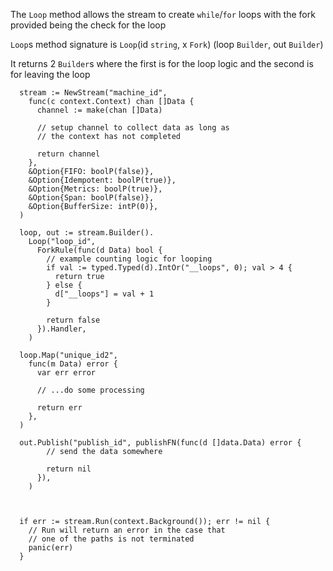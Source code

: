 The `Loop` method allows the stream to create `while`/`for` loops with the fork provided being the check for the loop

`Loop`s method signature is `Loop`(id `string`, x `Fork`) (loop `Builder`, out `Builder`)

It returns 2 `Builder`s where the first is for the loop logic and the second is for leaving the loop


```golang  
  stream := NewStream("machine_id", 
    func(c context.Context) chan []Data {
      channel := make(chan []Data)
    
      // setup channel to collect data as long as
      // the context has not completed
      
      return channel
    },
    &Option{FIFO: boolP(false)},
    &Option{Idempotent: boolP(true)},
    &Option{Metrics: boolP(true)},
    &Option{Span: boolP(false)},
    &Option{BufferSize: intP(0)},
  )

  loop, out := stream.Builder().
    Loop("loop_id", 
      ForkRule(func(d Data) bool {
        // example counting logic for looping
        if val := typed.Typed(d).IntOr("__loops", 0); val > 4 {
          return true
        } else {
          d["__loops"] = val + 1
        }

        return false
      }).Handler,
    )

  loop.Map("unique_id2", 
    func(m Data) error {
      var err error

      // ...do some processing

      return err
    },
  )

  out.Publish("publish_id", publishFN(func(d []data.Data) error {
        // send the data somewhere

        return nil
      }),
    )

  

  if err := stream.Run(context.Background()); err != nil {
    // Run will return an error in the case that
    // one of the paths is not terminated
    panic(err)
  }
```